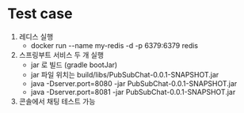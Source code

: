 # Test case
1. 레디스 실행
   - docker run --name my-redis -d -p 6379:6379 redis
2. 스프링부트 서비스 두 개 실행
   - jar 로 빌드 (gradle bootJar)
   - jar 파일 위치는 build/libs/PubSubChat-0.0.1-SNAPSHOT.jar
   - java -Dserver.port=8080 -jar PubSubChat-0.0.1-SNAPSHOT.jar
   - java -Dserver.port=8081 -jar PubSubChat-0.0.1-SNAPSHOT.jar
3. 콘솔에서 채팅 테스트 가능